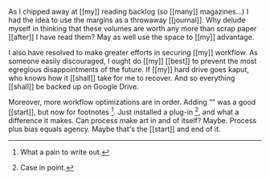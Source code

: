 As I chipped away at [[my]] reading backlog (so [[many]] magazines…) I had the idea to use the margins as a throwaway [[journal]]. Why delude myself in thinking that these volumes are worth any more than scrap paper [[after]] I have read them? May as well use the space to [[my]] advantage.

I also have resolved to make greater efforts in securing [[my]] workflow. As someone easily discouraged, I ought do [[my]] [[best]] to prevent the most egregious disappointments of the future. If [[my]] hard drive goes kaput, who knows how it [[shall]] take for me to recover. And so everything [[shall]] be backed up on Google Drive.

Moreover, more workflow optimizations are in order. Adding “” was a good [[start]], but now for footnotes [^1]. Just installed a plug-in [^2], and what a difference it makes. Can process make art in and of itself? Maybe. Process plus bias equals agency. Maybe that's the [[start]] and end of it.

[^1]: What a pain to write out.
[^2]: Case in point.